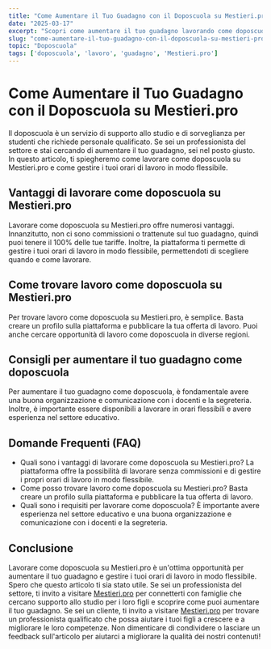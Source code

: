 ```yaml
---
title: "Come Aumentare il Tuo Guadagno con il Doposcuola su Mestieri.pro"
date: "2025-03-17"
excerpt: "Scopri come aumentare il tuo guadagno lavorando come doposcuola su Mestieri.pro, la piattaforma che ti permette di lavorare senza commissioni e di gestire i tuoi orari di lavoro in modo flessibile."
slug: "come-aumentare-il-tuo-guadagno-con-il-doposcuola-su-mestieri-pro"
topic: "Doposcuola"
tags: ['doposcuola', 'lavoro', 'guadagno', 'Mestieri.pro']
---
```

# Come Aumentare il Tuo Guadagno con il Doposcuola su Mestieri.pro

Il doposcuola è un servizio di supporto allo studio e di sorveglianza per studenti che richiede personale qualificato. Se sei un professionista del settore e stai cercando di aumentare il tuo guadagno, sei nel posto giusto. In questo articolo, ti spiegheremo come lavorare come doposcuola su Mestieri.pro e come gestire i tuoi orari di lavoro in modo flessibile.

## Vantaggi di lavorare come doposcuola su Mestieri.pro

Lavorare come doposcuola su Mestieri.pro offre numerosi vantaggi. Innanzitutto, non ci sono commissioni o trattenute sul tuo guadagno, quindi puoi tenere il 100% delle tue tariffe. Inoltre, la piattaforma ti permette di gestire i tuoi orari di lavoro in modo flessibile, permettendoti di scegliere quando e come lavorare.

## Come trovare lavoro come doposcuola su Mestieri.pro

Per trovare lavoro come doposcuola su Mestieri.pro, è semplice. Basta creare un profilo sulla piattaforma e pubblicare la tua offerta di lavoro. Puoi anche cercare opportunità di lavoro come doposcuola in diverse regioni.

## Consigli per aumentare il tuo guadagno come doposcuola

Per aumentare il tuo guadagno come doposcuola, è fondamentale avere una buona organizzazione e comunicazione con i docenti e la segreteria. Inoltre, è importante essere disponibili a lavorare in orari flessibili e avere esperienza nel settore educativo.

## Domande Frequenti (FAQ)

* Quali sono i vantaggi di lavorare come doposcuola su Mestieri.pro?
La piattaforma offre la possibilità di lavorare senza commissioni e di gestire i propri orari di lavoro in modo flessibile.
* Come posso trovare lavoro come doposcuola su Mestieri.pro?
Basta creare un profilo sulla piattaforma e pubblicare la tua offerta di lavoro.
* Quali sono i requisiti per lavorare come doposcuola?
È importante avere esperienza nel settore educativo e una buona organizzazione e comunicazione con i docenti e la segreteria.

## Conclusione

Lavorare come doposcuola su Mestieri.pro è un'ottima opportunità per aumentare il tuo guadagno e gestire i tuoi orari di lavoro in modo flessibile. Spero che questo articolo ti sia stato utile. Se sei un professionista del settore, ti invito a visitare [Mestieri.pro](https://mestieri.pro/info) per connetterti con famiglie che cercano supporto allo studio per i loro figli e scoprire come puoi aumentare il tuo guadagno. Se sei un cliente, ti invito a visitare [Mestieri.pro](https://mestieri.pro) per trovare un professionista qualificato che possa aiutare i tuoi figli a crescere e a migliorare le loro competenze. Non dimenticare di condividere o lasciare un feedback sull'articolo per aiutarci a migliorare la qualità dei nostri contenuti!